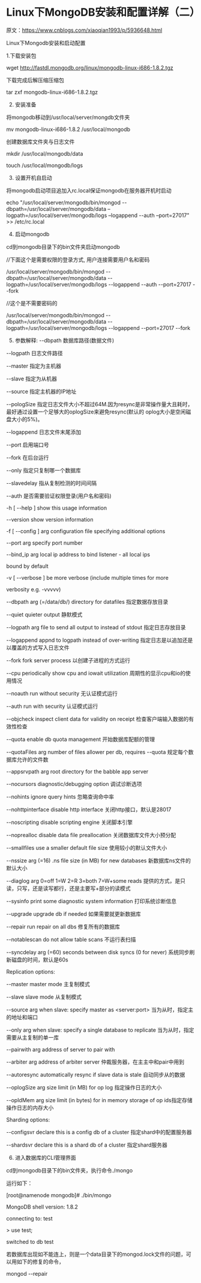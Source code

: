 # Linux下MongoDB安装和配置详解（二）

原文：https://www.cnblogs.com/xiaoqian1993/p/5936648.html



Linux下Mongodb安装和启动配置

1.下载安装包



wget http://fastdl.mongodb.org/linux/mongodb-linux-i686-1.8.2.tgz

下载完成后解压缩压缩包



tar zxf mongodb-linux-i686-1.8.2.tgz

2. 安装准备

将mongodb移动到/usr/local/server/mongdb文件夹



mv mongodb-linux-i686-1.8.2 /usr/local/mongodb

创建数据库文件夹与日志文件





mkdir /usr/local/mongodb/data

touch /usr/local/mongodb/logs

3. 设置开机自启动

将mongodb启动项目追加入rc.local保证mongodb在服务器开机时启动



echo "/usr/local/server/mongodb/bin/mongod --dbpath=/usr/local/server/mongodb/data –logpath=/usr/local/server/mongodb/logs –logappend --auth –port=27017" &gt;&gt; /etc/rc.local

4. 启动mongodb

cd到mongodb目录下的bin文件夹启动mongodb

//下面这个是需要权限的登录方式, 用户连接需要用户名和密码



/usr/local/server/mongodb/bin/mongod --dbpath=/usr/local/server/mongodb/data --logpath=/usr/local/server/mongodb/logs --logappend --auth --port=27017 --fork

//这个是不需要密码的



/usr/local/server/mongodb/bin/mongod --dbpath=/usr/local/server/mongodb/data --logpath=/usr/local/server/mongodb/logs --logappend --port=27017 --fork

5. 参数解释: --dbpath 数据库路径\(数据文件\)

 







--logpath 日志文件路径

--master 指定为主机器

--slave 指定为从机器

--source 指定主机器的IP地址

--pologSize 指定日志文件大小不超过64M.因为resync是非常操作量大且耗时，最好通过设置一个足够大的oplogSize来避免resync\(默认的 oplog大小是空闲磁盘大小的5%\)。

--logappend 日志文件末尾添加

--port 启用端口号

--fork 在后台运行

--only 指定只复制哪一个数据库

--slavedelay 指从复制检测的时间间隔

--auth 是否需要验证权限登录\(用户名和密码\)

-h \[ --help \] show this usage information

--version show version information

-f \[ --config \] arg configuration file specifying additional options

--port arg specify port number

--bind\_ip arg local ip address to bind listener - all local ips

bound by default

-v \[ --verbose \] be more verbose \(include multiple times for more

verbosity e.g. -vvvvv\)

--dbpath arg \(=/data/db/\) directory for datafiles 指定数据存放目录

--quiet quieter output 静默模式

--logpath arg file to send all output to instead of stdout 指定日志存放目录

--logappend appnd to logpath instead of over-writing 指定日志是以追加还是以覆盖的方式写入日志文件

--fork fork server process 以创建子进程的方式运行

--cpu periodically show cpu and iowait utilization 周期性的显示cpu和io的使用情况

--noauth run without security 无认证模式运行

--auth run with security 认证模式运行

--objcheck inspect client data for validity on receipt 检查客户端输入数据的有效性检查

--quota enable db quota management 开始数据库配额的管理

--quotaFiles arg number of files allower per db, requires --quota 规定每个数据库允许的文件数

--appsrvpath arg root directory for the babble app server

--nocursors diagnostic/debugging option 调试诊断选项

--nohints ignore query hints 忽略查询命中率

--nohttpinterface disable http interface 关闭http接口，默认是28017

--noscripting disable scripting engine 关闭脚本引擎

--noprealloc disable data file preallocation 关闭数据库文件大小预分配

--smallfiles use a smaller default file size 使用较小的默认文件大小

--nssize arg \(=16\) .ns file size \(in MB\) for new databases 新数据库ns文件的默认大小

--diaglog arg 0=off 1=W 2=R 3=both 7=W+some reads 提供的方式，是只读，只写，还是读写都行，还是主要写+部分的读模式

--sysinfo print some diagnostic system information 打印系统诊断信息

--upgrade upgrade db if needed 如果需要就更新数据库

--repair run repair on all dbs 修复所有的数据库

--notablescan do not allow table scans 不运行表扫描

--syncdelay arg \(=60\) seconds between disk syncs \(0 for never\) 系统同步刷新磁盘的时间，默认是60s

Replication options:

--master master mode 主复制模式

--slave slave mode 从复制模式

--source arg when slave: specify master as &lt;server:port&gt; 当为从时，指定主的地址和端口

--only arg when slave: specify a single database to replicate 当为从时，指定需要从主复制的单一库

--pairwith arg address of server to pair with

--arbiter arg address of arbiter server 仲裁服务器，在主主中和pair中用到

--autoresync automatically resync if slave data is stale 自动同步从的数据

--oplogSize arg size limit \(in MB\) for op log 指定操作日志的大小

--opIdMem arg size limit \(in bytes\) for in memory storage of op ids指定存储操作日志的内存大小

Sharding options:

--configsvr declare this is a config db of a cluster 指定shard中的配置服务器

--shardsvr declare this is a shard db of a cluster 指定shard服务器



 

6. 进入数据库的CLI管理界面

cd到mongodb目录下的bin文件夹，执行命令./mongo

运行如下：





\[root@namenode mongodb\]\# ./bin/mongo

MongoDB shell version: 1.8.2

connecting to: test

&gt; use test;

switched to db test

 

若数据库出现如不能连上，则是一个data目录下的mongod.lock文件的问题，可以用如下的修复的命令，



mongod --repair

